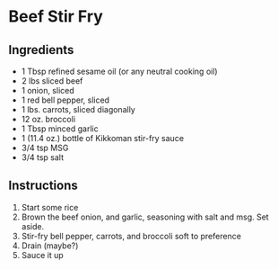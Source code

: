 Beef Stir Fry
=============

Ingredients
-----------
- 1 Tbsp refined sesame oil (or any neutral cooking oil)
- 2 lbs sliced beef
- 1 onion, sliced
- 1 red bell pepper, sliced
- 1 lbs. carrots, sliced diagonally
- 12 oz. broccoli
- 1 Tbsp minced garlic
- 1 (11.4 oz.) bottle of Kikkoman stir-fry sauce
- 3/4 tsp MSG
- 3/4 tsp salt

Instructions
------------
1. Start some rice
2. Brown the beef onion, and garlic, seasoning with salt and msg. Set aside.
3. Stir-fry bell pepper, carrots, and broccoli soft to preference
4. Drain (maybe?)
5. Sauce it up
